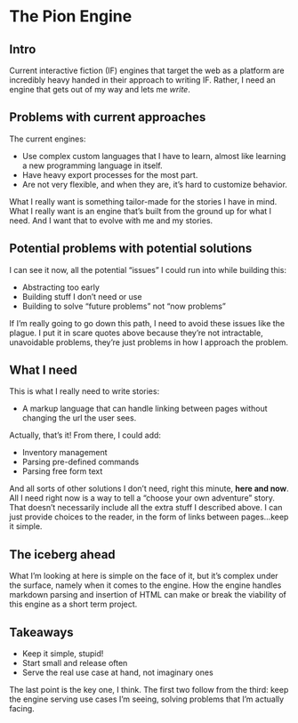 # The Pion Engine

## Intro

Current interactive fiction (IF) engines that target the web as a platform are incredibly heavy handed in their approach to writing IF. Rather, I need an engine that gets out of my way and lets me _write_.

## Problems with current approaches

The current engines:

- Use complex custom languages that I have to learn, almost like learning a new programming language in itself.
- Have heavy export processes for the most part.
- Are not very flexible, and when they are, it’s hard to customize behavior.

What I really want is something tailor-made for the stories I have in mind. What I really want is an engine that’s built from the ground up for what I need. And I want that to evolve with me and my stories.

## Potential problems with potential solutions

I can see it now, all the potential “issues” I could run into while building this:

- Abstracting too early
- Building stuff I don’t need or use
- Building to solve “future problems” not “now problems”

If I’m really going to go down this path, I need to avoid these issues like the plague. I put it in scare quotes above because they’re not intractable, unavoidable problems, they’re just problems in how I approach the problem.

## What I need

This is what I really need to write stories:

- A markup language that can handle linking between pages without changing the url the user sees.

Actually, that’s it! From there, I could add:

- Inventory management
- Parsing pre-defined commands
- Parsing free form text

And all sorts of other solutions I don’t need, right this minute, **here and now**. All I need right now is a way to tell a “choose your own adventure” story. That doesn’t necessarily include all the extra stuff I described above. I can just provide choices to the reader, in the form of links between pages...keep it simple.

## The iceberg ahead

What I’m looking at here is simple on the face of it, but it’s complex under the surface, namely when it comes to the engine. How the engine handles markdown parsing and insertion of HTML can make or break the viability of this engine as a short term project.

## Takeaways

- Keep it simple, stupid!
- Start small and release often
- Serve the real use case at hand, not imaginary ones

The last point is the key one, I think. The first two follow from the third: keep the engine serving use cases I’m seeing, solving problems that I’m actually facing.
